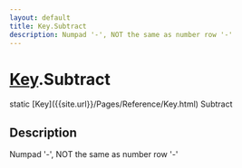 ```yaml
---
layout: default
title: Key.Subtract
description: Numpad '-', NOT the same as number row '-'
---
```

# [Key]({{site.url}}/Pages/Reference/Key.html).Subtract

<div class='signature' markdown='1'>
static [Key]({{site.url}}/Pages/Reference/Key.html) Subtract
</div>

## Description
Numpad '-', NOT the same as number row '-'

